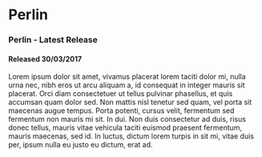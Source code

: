 # Perlin
### Perlin - Latest Release
#### Released 30/03/2017
Lorem ipsum dolor sit amet, vivamus placerat lorem taciti dolor mi, nulla urna nec, nibh eros ut arcu aliquam a, id consequat in integer mauris sit placerat. Orci diam consectetuer ut tellus pulvinar phasellus, et quis accumsan quam dolor sed. Non mattis nisl tenetur sed quam, vel porta sit maecenas augue tempus. Porta potenti, cursus velit, fermentum sed fermentum non mauris mi sit. In dui. Non duis consectetur ad duis, risus donec tellus, mauris vitae vehicula taciti euismod praesent fermentum, mauris maecenas, sed id. In luctus, dictum lorem turpis in sit mi, vitae duis per, ipsum nulla eu justo eu dictum, erat ad.
